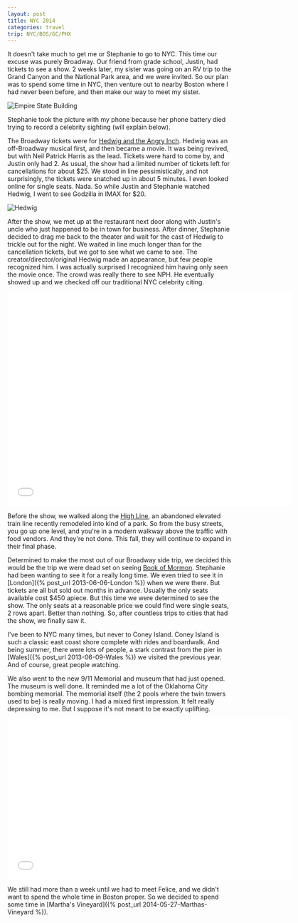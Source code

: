 ```yaml
---
layout: post
title: NYC 2014
categories: travel
trip: NYC/BOS/GC/PHX
---
```


It doesn't take much to get me or Stephanie to go to NYC.
This time our excuse was purely Broadway.
Our friend from grade school, Justin, had tickets to see a show.
2 weeks later, my sister was going on an RV trip to the Grand Canyon and the National Park area, and we were invited.
So our plan was to spend some time in NYC,
then venture out to nearby Boston where I had never been before,
and then make our way to meet my sister.

![Empire State Building](https://farm4.staticflickr.com/3847/14896900783_037a80f641_c.jpg)

Stephanie took the picture with my phone because her phone battery died trying to record a celebrity sighting (will explain below).

The Broadway tickets were for <a href="http://en.wikipedia.org/wiki/Hedwig_and_the_Angry_Inch_(musical)" target="_blank">Hedwig and the Angry Inch</a>.
Hedwig was an off-Broadway musical first, and then became a movie.
It was being revived, but with Neil Patrick Harris as the lead.
Tickets were hard to come by, and Justin only had 2.
As usual, the show had a limited number of tickets left for cancellations for about $25.
We stood in line pessimistically, and not surprisingly, the tickets were snatched up in about 5 minutes.
I even looked online for single seats.
Nada.
So while Justin and Stephanie watched Hedwig, I went to see Godzilla in IMAX for $20.

![Hedwig](http://zippy.gfycat.com/ZestyIdealAmericanratsnake.gif)

After the show, we met up at the restaurant next door along with Justin's uncle who just happened to be in town for business.
After dinner, Stephanie decided to drag me back to the theater and wait for the cast of Hedwig to trickle out for the night.
We waited in line much longer than for the cancellation tickets, but we got to see what we came to see.
The creator/director/original Hedwig made an appearance, but few people recognized him.
I was actually surprised I recognized him having only seen the movie once.
The crowd was really there to see NPH.
He eventually showed up and we checked off our traditional NYC celebrity citing.

<iframe width="640" height="480" src="//www.youtube.com/embed/5LdKdUql-XA?rel=0" frameborder="0" allowfullscreen></iframe>

Before the show, we walked along the <a href="http://en.wikipedia.org/wiki/High_Line_(New_York_City)" target="_blank">High Line</a>,
an abandoned elevated train line recently remodeled into kind of a park.
So from the busy streets, you go up one level, and you're in a modern walkway above the traffic with food vendors.
And they're not done. This fall, they will continue to expand in their final phase.

Determined to make the most out of our Broadway side trip, we decided this would be the trip we were dead set on seeing <a href="http://en.wikipedia.org/wiki/The_Book_of_Mormon_(musical)" target="_blank">Book of Mormon</a>.
Stephanie had been wanting to see it for a really long time.
We even tried to see it in [London]({% post_url 2013-06-06-London %}) when we were there.
But tickets are all but sold out months in advance.
Usually the only seats available cost $450 apiece.
But this time we were determined to see the show.
The only seats at a reasonable price we could find were single seats, 2 rows apart.
Better than nothing.
So, after countless trips to cities that had the show, we finally saw it.

I've been to NYC many times, but never to Coney Island.
Coney Island is such a classic east coast shore complete with rides and boardwalk.
And being summer, there were lots of people, a stark contrast from the pier in [Wales]({% post_url 2013-06-09-Wales %}) we visited the previous year.
And of course, great people watching.

We also went to the new 9/11 Memorial and museum that had just opened.
The museum is well done.
It reminded me a lot of the Oklahoma City bombing memorial.
The memorial itself (the 2 pools where the twin towers used to be) is really moving.
I had a mixed first impression.
It felt really depressing to me.
But I suppose it's not meant to be exactly uplifting.

<iframe width="640" height="360" src="//www.youtube.com/embed/dIcaAFEgu98?rel=0" frameborder="0" allowfullscreen></iframe>

We still had more than a week until we had to meet Felice,
and we didn't want to spend the whole time in Boston proper.
So we decided to spend some time in [Martha's Vineyard]({% post_url 2014-05-27-Marthas-Vineyard %}).
